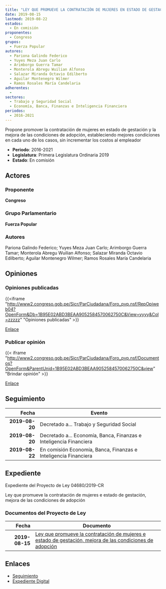 ```yaml
---
title: "LEY QUE PROMUEVE LA CONTRATACIÓN DE MUJERES EN ESTADO DE GESTACIÓN, MEJORA DE LAS CONDICIONES DE ADOPCIÓN"
date: 2019-08-15
lastmod: 2019-08-22
estados: 
  - En comisión
proponentes: 
  - Congreso
grupos: 
  - Fuerza Popular
autores: 
  - Pariona Galindo Federico
  - Yuyes Meza Juan Carlo
  - Arimborgo Guerra Tamar
  - Monterola Abregu Wuilian Alfonso
  - Salazar Miranda Octavio Edilberto
  - Aguilar Montenegro Wilmer
  - Ramos Rosales María Candelaria
adherentes: 
  - 
sectores: 
  - Trabajo y Seguridad Social
  - Economía, Banca, Finanzas e Inteligencia Financiera
periodos: 
  - 2016-2021
---
```


Propone promover la contratación de mujeres en estado de gestación y la mejora de las condiciones de adopción, estableciendo mejores condiciones en cada uno de los casos, sin incrementar los costos al empleador

- **Periodo**: 2016-2021
- **Legislatura**: Primera Legislatura Ordinaria 2019
- **Estado**: En comisión

## Actores

### Proponente

**Congreso**

### Grupo Parlamentario

**Fuerza Popular**

### Autores

Pariona Galindo Federico; Yuyes Meza Juan Carlo; Arimborgo Guerra Tamar; Monterola Abregu Wuilian Alfonso; Salazar Miranda Octavio Edilberto; Aguilar Montenegro Wilmer; Ramos Rosales María Candelaria


## Opiniones

### Opiniones publicadas

{{<iframe "http://www2.congreso.gob.pe/Sicr/ParCiudadana/Foro_pvp.nsf/RepOpiweb04?OpenForm&Db=1B95E02ABD3BEAA9052584570062750C&View=yyyy&Col=zzzzz" "Opiniones publicadas" >}}

[Enlace](http://www2.congreso.gob.pe/Sicr/ParCiudadana/Foro_pvp.nsf/RepOpiweb04?OpenForm&Db=1B95E02ABD3BEAA9052584570062750C&View=yyyy&Col=zzzzz)
### Publicar opinión

{{< iframe "http://www2.congreso.gob.pe/Sicr/ParCiudadana/Foro_pvp.nsf/Documentos?OpenForm&ParentUnid=1B95E02ABD3BEAA9052584570062750C&view" "Brindar opinión" >}}

[Enlace](http://www2.congreso.gob.pe/Sicr/ParCiudadana/Foro_pvp.nsf/Documentos?OpenForm&ParentUnid=1B95E02ABD3BEAA9052584570062750C&view)

## Seguimiento

| Fecha | Evento |
|------:|--------|
| **2019-08-20** | Decretado a... Trabajo y Seguridad Social|
| **2019-08-20** | Decretado a... Economía, Banca, Finanzas e Inteligencia Financiera|
| **2019-08-22** | En comisión Economía, Banca, Finanzas e Inteligencia Financiera|


## Expediente

Expediente del Proyecto de Ley 04680/2019-CR

Ley que promueve la contratación de mujeres e estado de gestación, mejora de las condiciones de adopción


### Documentos del Proyecto de Ley

| Fecha | Documento |
|------:|--------|
| **2019-08-15** | [Ley que promueve la contratación de mujeres e estado de gestación, mejora de las condiciones de adopción](http://www.leyes.congreso.gob.pe/Documentos/2016_2021/Proyectos_de_Ley_y_de_Resoluciones_Legislativas/PL0468020190815.pdf) |

## Enlaces 

- [Seguimiento](http://www2.congreso.gob.pe/Sicr/TraDocEstProc/CLProLey2016.nsf/f7fff46988ca05b1052578e100829cc7/df534bb17b4b651305258457005bff60?OpenDocument)
- [Expediente Digital](http://www2.congreso.gob.pe/Sicr/TraDocEstProc/CLProLey2016.nsf/f7fff46988ca05b1052578e100829cc7/df534bb17b4b651305258457005bff60?OpenDocument&Click=05257FB7005EB655.eb71d0cf91d8294e05256cdf006b5706/$Body/0.1C6C)

